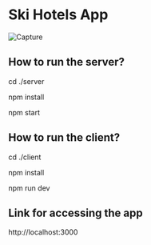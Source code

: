 # Ski Hotels App

![Capture](https://github.com/shardel23/ski-hotels/assets/18007338/7e1658cd-36a9-4798-8026-f04bb85c7182)

## How to run the server?

cd ./server

npm install

npm start

## How to run the client?

cd ./client

npm install

npm run dev

## Link for accessing the app

http://localhost:3000

